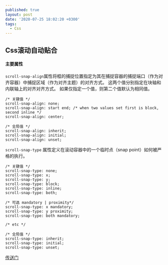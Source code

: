 ```yaml
---
published: true
layout: post
date: '2020-07-25 18:02:20 +0300'
tags:
  - Css
---
```

## Css滚动自动贴合

#### 主要属性


`scroll-snap-align`属性将框的捕捉位置指定为其在捕捉容器的捕捉端口（作为对齐容器）中捕捉区域（作为对齐主题）的对齐方式。 这两个值分别指定在块轴和内联轴上的对齐对齐方式。 如果仅指定一个值，则第二个值默认为相同值。

```
/* 关键值 */
scroll-snap-align: none;
scroll-snap-align: start end; /* when two values set first is block, second inline */
scroll-snap-align: center;

/* 全局值 */
scroll-snap-align: inherit;
scroll-snap-align: initial;
scroll-snap-align: unset;
```

`scroll-snap-type` 属性定义在滚动容器中的一个临时点（snap point）如何被严格的执行。

```
/* 关键值 */
scroll-snap-type: none;
scroll-snap-type: x;
scroll-snap-type: y;
scroll-snap-type: block;
scroll-snap-type: inline;
scroll-snap-type: both;

/* 可选 mandatory | proximity*/
scroll-snap-type: x mandatory;
scroll-snap-type: y proximity;
scroll-snap-type: both mandatory;

/* etc */

/* 全局值 */
scroll-snap-type: inherit;
scroll-snap-type: initial;
scroll-snap-type: unset;
```

[传送门](https://sl17.github.io/layout/demo12.html)
